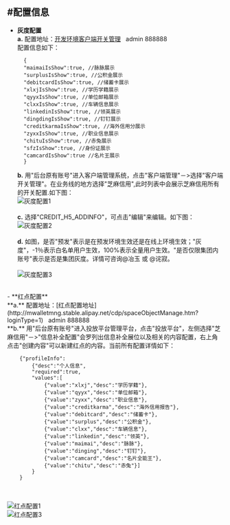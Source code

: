 #配置信息
---

- **灰度配置** <br/>
  **a.** 配置地址：[开发环境客户端开关管理](http://mwalletmng.stable.alipay.net/clientmanager/switchconfig.htm)  &nbsp;&nbsp;admin 888888 <br/>
  配置信息如下： <br/>

		{
		"maimaiIsShow":true, //脉脉展示
		"surplusIsShow":true, //公积金展示
		"debitcardIsShow":true, //储蓄卡展示
		"xlxjIsShow":true, //学历学籍展示
		"qyyxIsShow":true, //单位邮箱展示
		"clxxIsShow":true, //车辆信息展示
		"linkedinIsShow":true, //领英展示
		"dingdingIsShow":true, //钉钉展示
		"creditkarmaIsShow":true, //海外信用分展示
		"zyxxIsShow":true, //职业信息展示
		"chituIsShow":true, //赤兔展示
		"sfzIsShow":true, //身份证展示
		"camcardIsShow":true //名片王展示
		}

  **b.** 用"后台原有账号"进入客户端管理系统，点击"客户端管理"－>选择"客户端开关管理"。在业务线的地方选择"芝麻信用",此时列表中会展示芝麻信用所有的开关配置.如下图： <br/>
![灰度配置1](https://os.alipayobjects.com/rmsportal/OCylqImDoErNWuM.png) <br/><br/>
  **c.** 选择"CREDIT\_H5\_ADDINFO"，可点击"编辑"来编辑。如下图： <br/>
![灰度配置2](https://os.alipayobjects.com/rmsportal/JPvsSskFRRASfHd.png) <br/> <br/>
	**d.** 如图，是否"预发"表示是在预发环境生效还是在线上环境生效；"灰度"，-1％表示白名单用户生效，100%表示全量用户生效。"是否仅限集团内账号"表示是否是集团灰度。详情可咨询@冶玉&nbsp;或&nbsp;@诧寂。<br/><br/>
![灰度配置3](https://os.alipayobjects.com/rmsportal/HCeEbhBeDgMGHgG.png) <br/>
 <br/>
- **红点配置** <br/>
  **a.** 配置地址：[红点配置地址](http://mwalletmng.stable.alipay.net/cdp/spaceObjectManage.htm?loginType=1)  &nbsp;&nbsp;admin 888888 <br/>
  **b.** 用"后台原有账号"进入投放平台管理平台，点击"投放平台"，左侧选择"芝麻信用"－>"信息补全配置"会罗列出信息补全展位以及相关的内容配置，右上角点击"创建内容"可以新建红点的内容。当前所有配置详情如下：

		{"profileInfo":
			{"desc":"个人信息",
			"required":true,
			"values":[
				{"value":"xlxj","desc":"学历学籍"},
				{"value":"qyyx","desc":"单位邮箱"},
				{"value":"zyxx","desc":"职业信息"},
				{"value":"creditkarma","desc":"海外信用报告"},
				{"value":"debitcard","desc":"储蓄卡"},
				{"value":"surplus","desc":"公积金"},
				{"value":"clxx","desc":"车辆信息"},
				{"value":"linkedin","desc":"领英"},
				{"value":"maimai","desc":"脉脉"},
				{"value":"dinging","desc":"钉钉"},
				{"value":"camcard","desc":"名片全能王"},
				{"value":"chitu","desc":"赤兔"}]
			}
		}

  <br/> <br/>
![红点配置1](https://os.alipayobjects.com/rmsportal/ddHfUrBztLWgNoy.png)  <br/>
![红点配置3](https://os.alipayobjects.com/rmsportal/AskMcdeRqQgtHIB.png)


